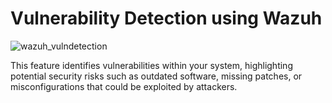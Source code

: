 # Vulnerability Detection using Wazuh

![wazuh_vulndetection](https://github.com/user-attachments/assets/4f188e1e-53ef-4d6b-a2af-a4ce481af9c9)

This feature identifies vulnerabilities within your system, highlighting potential security risks such as outdated software, missing patches, or misconfigurations that could be exploited by attackers.
